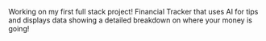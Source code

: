 Working on my first full stack project! Financial Tracker that uses AI for tips and displays data showing a detailed breakdown on where your money is going!
